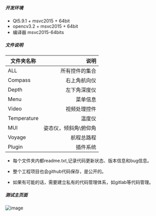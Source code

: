 ﻿##### 开发环境
* Qt5.9.1 + msvc2015 + 64bit
* opencv3.2 + msvc2015 + 64bit
* 编译器 msvc2015-64bits

##### 文件说明
			 
| 文件夹名称 | 说明 |
| ---------- | ----: |
|ALL         | 所有控件的集合 
|Compass     | 右上角航向仪    
|Depth       | 左下角深度仪
|Menu        | 菜单信息
|Video       | 视频处理控件
|Temperature | 温度仪
|MUI         | 姿态仪，倾斜角\俯仰角
|Voyage      | 航程总路程
|Plugin      | 插件系统

* 每个文件夹内都readme.txt,记录代码更新状态、版本信息和bug信息。
	
* 整个工程项目也会github代码保存，是公开的。
	
* 如果有可能的话，需要建立私有的代码管理体系，如gitlab等代码管理。

##### 测试主页面

![image](https://github.com/qbingx/QBX_Widget/blob/2018.5.4/Resource/mainpage.jpg)